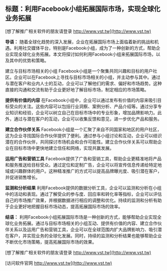 ## **标题：利用Facebook小组拓展国际市场，实现全球化业务拓展**

[想了解推广相关软件的朋友请登录 http://www.vst.tw](http://www.vst.tw)

**导语：**
随着全球化趋势的深入发展，企业在拓展国际市场上面临着新的挑战和机遇。利用社交媒体平台，特别是Facebook小组，成为了一种创新的方式，帮助企业实现全球化业务拓展。本文将探讨如何利用Facebook小组来拓展国际市场，以及其中的优势和策略。

建立与目标市场相关的小组
Facebook小组是一个聚集共同兴趣和目标的用户社区。企业可以在Facebook上寻找与目标市场相关的小组，并主动参与其中。通过与潜在客户和业内人士的互动，企业可以了解他们的需求、偏好和市场趋势。这种直接的沟通和交流有助于企业更好地了解目标市场，制定相应的市场策略。

**提供有价值的内容**
在Facebook小组中，企业可以通过发布有价值的内容来吸引目标受众的关注。这些内容可以包括行业洞察、案例分析、产品介绍等。通过分享专业知识和经验，企业可以树立自己在目标市场中的专业形象，增加品牌影响力。此外，通过与潜在客户的互动，企业可以收集反馈和意见，进一步优化产品和服务。

**建立合作伙伴关系**
Facebook小组是一个汇聚了来自不同国家和地区的用户社区，这为企业寻找国际合作伙伴提供了便利。通过参与小组讨论和互动，企业可以结识潜在的合作伙伴，共同探讨市场机会和合作可能性。建立合作伙伴关系可以帮助企业在目标市场中更快地建立信任和网络，实现共赢发展。

**运用广告和营销工具**
Facebook提供了广告和营销工具，帮助企业更精准地将产品和服务推送给目标受众。通过定位和定制广告，企业可以将宣传信息传递给特定地域或兴趣群体的用户。这种精准推广的方式可以提高品牌曝光度、吸引潜在客户，并促进销售增长。

**监测和分析结果**
利用Facebook提供的数据分析工具，企业可以监测和分析在小组中的活动和表现。通过了解受众的参与度、回应率和转化率等指标，企业可以评估自己的市场推广效果，并根据数据进行相应的调整和优化。持续的监测和分析有助于企业更好地把握目标市场动态，提高拓展国际市场的效率。

**结语：**
利用Facebook小组拓展国际市场是一种创新的方式，能够帮助企业实现全球化业务拓展。通过与目标市场相关的小组互动、提供有价值的内容、建立合作伙伴关系以及运用广告和营销工具，企业可以在全球范围内扩大品牌影响力、吸引潜在客户，并实现业务的全球化发展。同时，持续的监测和分析结果也能够帮助企业不断优化市场策略，提高拓展国际市场的效果。

[想了解推广相关软件的朋友请登录 http://www.vst.tw](http://www.vst.tw)


[访问软件官网 http://www.vst.tw](http://www.vst.tw)
